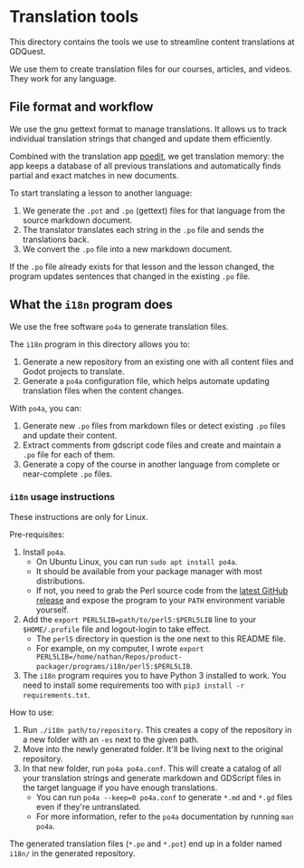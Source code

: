 # Translation tools

This directory contains the tools we use to streamline content translations at GDQuest.

We use them to create translation files for our courses, articles, and videos. They work for any language.

## File format and workflow

We use the gnu gettext format to manage translations. It allows us to track individual translation strings that changed and update them efficiently.

Combined with the translation app [poedit](https://poedit.net/), we get translation memory: the app keeps a database of all previous translations and automatically finds partial and exact matches in new documents.

To start translating a lesson to another language:

1. We generate the `.pot` and `.po` (gettext) files for that language from the source markdown document.
2. The translator translates each string in the `.po` file and sends the translations back.
3. We convert the `.po` file into a new markdown document.

If the `.po` file already exists for that lesson and the lesson changed, the program updates sentences that changed in the existing `.po` file.

## What the `i18n` program does

We use the free software `po4a` to generate translation files.

The `i18n` program in this directory allows you to:

1. Generate a new repository from an existing one with all content files and Godot projects to translate.
2. Generate a `po4a` configuration file, which helps automate updating translation files when the content changes.

With `po4a`, you can:

1. Generate new `.po` files from markdown files or detect existing `.po` files and update their content.
2. Extract comments from gdscript code files and create and maintain a `.po` file for each of them.
3. Generate a copy of the course in another language from complete or near-complete `.po` files.

### `i18n` usage instructions

These instructions are only for Linux.

Pre-requisites:

1. Install `po4a`.
   - On Ubuntu Linux, you can run `sudo apt install po4a`.
   - It should be available from your package manager with most distributions.
   - If not, you need to grab the Perl source code from the [latest GitHub release](https://github.com/mquinson/po4a/releases) and expose the program to your `PATH` environment variable yourself.
2. Add the `export PERL5LIB=path/to/perl5:$PERL5LIB` line to your `$HOME/.profile` file and logout-login to take effect.
   - The `perl5` directory in question is the one next to this README file.
   - For example, on my computer, I wrote `export PERL5LIB=/home/nathan/Repos/product-packager/programs/i18n/perl5:$PERL5LIB`.
3. The `i18n` program requires you to have Python 3 installed to work. You need to install some requirements too with `pip3 install -r requirements.txt`.

How to use:

1. Run `./i18n path/to/repository`. This creates a copy of the repository in a new folder with an `-es` next to the given path.
2. Move into the newly generated folder. It'll be living next to the original repository.
3. In that new folder, run `po4a po4a.conf`. This will create a catalog of all your translation strings and generate markdown and GDScript files in the target language if you have enough translations.
   - You can run `po4a --keep=0 po4a.conf` to generate `*.md` and `*.gd` files even if they're untranslated.
   - For more information, refer to the `po4a` documentation by running `man po4a`.

The generated translation files (`*.po` and `*.pot`) end up in a folder named `i18n/` in the generated repository.
